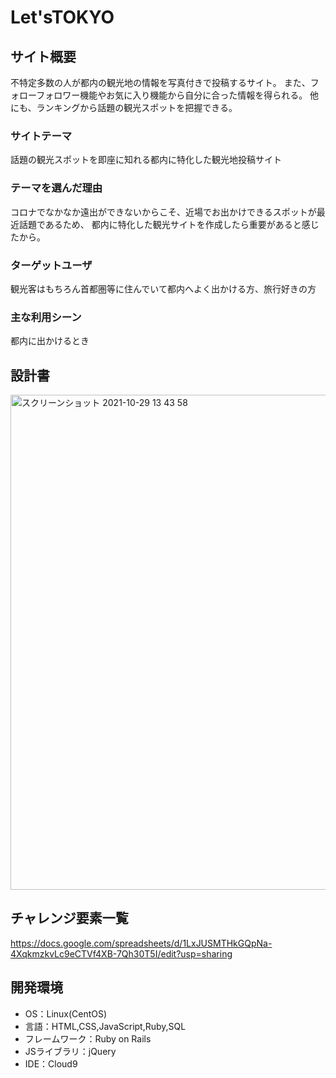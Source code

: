 # Let'sTOKYO

## サイト概要
不特定多数の人が都内の観光地の情報を写真付きで投稿するサイト。
また、フォローフォロワー機能やお気に入り機能から自分に合った情報を得られる。
他にも、ランキングから話題の観光スポットを把握できる。

### サイトテーマ
話題の観光スポットを即座に知れる都内に特化した観光地投稿サイト

### テーマを選んだ理由
コロナでなかなか遠出ができないからこそ、近場でお出かけできるスポットが最近話題であるため、
都内に特化した観光サイトを作成したら重要があると感じたから。


### ターゲットユーザ
観光客はもちろん首都圏等に住んでいて都内へよく出かける方、旅行好きの方

### 主な利用シーン
都内に出かけるとき

## 設計書
<img width="792" alt="スクリーンショット 2021-10-29 13 43 58" src="https://user-images.githubusercontent.com/87749004/139377125-f7a8df7c-27e9-4a63-aac4-1c4a3eccddfa.png">


## チャレンジ要素一覧
https://docs.google.com/spreadsheets/d/1LxJUSMTHkGQpNa-4XqkmzkvLc9eCTVf4XB-7Qh30T5I/edit?usp=sharing

## 開発環境
- OS：Linux(CentOS)
- 言語：HTML,CSS,JavaScript,Ruby,SQL
- フレームワーク：Ruby on Rails
- JSライブラリ：jQuery
- IDE：Cloud9
